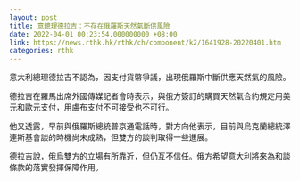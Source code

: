 ```yaml
---
layout: post
title: 意總理德拉吉：不存在俄羅斯天然氣斷供風險
date: 2022-04-01 00:23:54.000000000 +08:00
link: https://news.rthk.hk/rthk/ch/component/k2/1641928-20220401.htm
categories: rthk
---
```


意大利總理德拉吉不認為，因支付貨幣爭議，出現俄羅斯中斷供應天然氣的風險。

德拉吉在羅馬出席外國傳媒記者會時表示，與俄方簽訂的購買天然氣合約規定用美元和歐元支付，用盧布支付不可接受也不可行。

他又透露，早前與俄羅斯總統普京通電話時，對方向他表示，目前與烏克蘭總統澤連斯基會談的時機尚未成熟，但雙方的談判取得一些進展。

德拉吉說，俄烏雙方的立場有所靠近，但仍互不信任。俄方希望意大利將來為和談條款的落實發揮保障作用。
